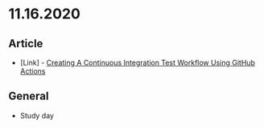 # 11.16.2020

## Article

- \[Link\] - [Creating A Continuous Integration Test Workflow Using GitHub Actions](https://www.smashingmagazine.com/2020/11/continuous-integration-test-workflow-github-actions/)

## General

- Study day
